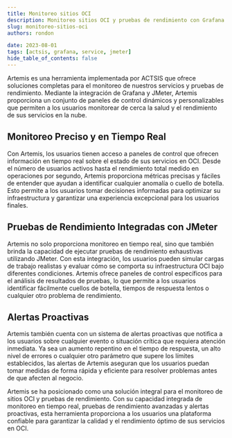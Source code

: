 ```yaml
---
title: Monitoreo sitios OCI
description: Monitoreo sitios OCI y pruebas de rendimiento con Grafana y JMeter
slug: monitoreo-sitios-oci
authors: rondon

date: 2023-08-01
tags: [actsis, grafana, service, jmeter]
hide_table_of_contents: false
---
```


Artemis es una herramienta implementada por ACTSIS que ofrece soluciones completas para el monitoreo de nuestros servicios y pruebas de rendimiento. Mediante la integración de Grafana y JMeter, Artemis proporciona un conjunto de paneles de control dinámicos y personalizables que permiten a los usuarios monitorear de cerca la salud y el rendimiento de sus servicios en la nube.
<!--truncate-->

## Monitoreo Preciso y en Tiempo Real

Con Artemis, los usuarios tienen acceso a paneles de control que ofrecen información en tiempo real sobre el estado de sus servicios en OCI. Desde el número de usuarios activos hasta el rendimiento total medido en operaciones por segundo, Artemis proporciona métricas precisas y fáciles de entender que ayudan a identificar cualquier anomalía o cuello de botella. Esto permite a los usuarios tomar decisiones informadas para optimizar su infraestructura y garantizar una experiencia excepcional para los usuarios finales.

## Pruebas de Rendimiento Integradas con JMeter

Artemis no solo proporciona monitoreo en tiempo real, sino que también brinda la capacidad de ejecutar pruebas de rendimiento exhaustivas utilizando JMeter. Con esta integración, los usuarios pueden simular cargas de trabajo realistas y evaluar cómo se comporta su infraestructura OCI bajo diferentes condiciones. Artemis ofrece paneles de control específicos para el análisis de resultados de pruebas, lo que permite a los usuarios identificar fácilmente cuellos de botella, tiempos de respuesta lentos o cualquier otro problema de rendimiento.

## Alertas Proactivas

Artemis también cuenta con un sistema de alertas proactivas que notifica a los usuarios sobre cualquier evento o situación crítica que requiera atención inmediata. Ya sea un aumento repentino en el tiempo de respuesta, un alto nivel de errores o cualquier otro parámetro que supere los límites establecidos, las alertas de Artemis aseguran que los usuarios puedan tomar medidas de forma rápida y eficiente para resolver problemas antes de que afecten al negocio.

Artemis se ha posicionado como una solución integral para el monitoreo de sitios OCI y pruebas de rendimiento. Con su capacidad integrada de monitoreo en tiempo real, pruebas de rendimiento avanzadas y alertas proactivas, esta herramienta proporciona a los usuarios una plataforma confiable para garantizar la calidad y el rendimiento óptimo de sus servicios en OCI.

